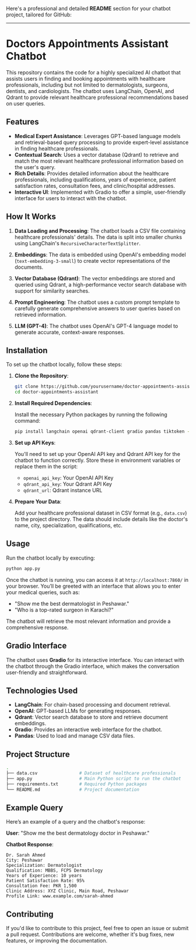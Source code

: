 Here's a professional and detailed **README** section for your chatbot project, tailored for GitHub:

---

# Doctors Appointments Assistant Chatbot

This repository contains the code for a highly specialized AI chatbot that assists users in finding and booking appointments with healthcare professionals, including but not limited to dermatologists, surgeons, dentists, and cardiologists. The chatbot uses LangChain, OpenAI, and Qdrant to provide relevant healthcare professional recommendations based on user queries.

## Features

- **Medical Expert Assistance**: Leverages GPT-based language models and retrieval-based query processing to provide expert-level assistance in finding healthcare professionals.
- **Contextual Search**: Uses a vector database (Qdrant) to retrieve and match the most relevant healthcare professional information based on the user's query.
- **Rich Details**: Provides detailed information about the healthcare professionals, including qualifications, years of experience, patient satisfaction rates, consultation fees, and clinic/hospital addresses.
- **Interactive UI**: Implemented with Gradio to offer a simple, user-friendly interface for users to interact with the chatbot.

## How It Works

1. **Data Loading and Processing**: The chatbot loads a CSV file containing healthcare professionals' details. The data is split into smaller chunks using LangChain's `RecursiveCharacterTextSplitter`.
  
2. **Embeddings**: The data is embedded using OpenAI's embedding model (`text-embedding-3-small`) to create vector representations of the documents.
  
3. **Vector Database (Qdrant)**: The vector embeddings are stored and queried using Qdrant, a high-performance vector search database with support for similarity searches.
  
4. **Prompt Engineering**: The chatbot uses a custom prompt template to carefully generate comprehensive answers to user queries based on retrieved information.
  
5. **LLM (GPT-4)**: The chatbot uses OpenAI's GPT-4 language model to generate accurate, context-aware responses.

## Installation

To set up the chatbot locally, follow these steps:

1. **Clone the Repository**:

    ```bash
    git clone https://github.com/yourusername/doctor-appointments-assistant.git
    cd doctor-appointments-assistant
    ```

2. **Install Required Dependencies**:

    Install the necessary Python packages by running the following command:

    ```bash
    pip install langchain openai qdrant-client gradio pandas tiktoken -U langchain-community
    ```

3. **Set up API Keys**:

    You'll need to set up your OpenAI API key and Qdrant API key for the chatbot to function correctly. Store these in environment variables or replace them in the script:
    
    - `openai_api_key`: Your OpenAI API Key
    - `qdrant_api_key`: Your Qdrant API Key
    - `qdrant_url`: Qdrant instance URL

4. **Prepare Your Data**:

    Add your healthcare professional dataset in CSV format (e.g., `data.csv`) to the project directory. The data should include details like the doctor's name, city, specialization, qualifications, etc.

## Usage

Run the chatbot locally by executing:

```bash
python app.py
```

Once the chatbot is running, you can access it at `http://localhost:7860/` in your browser. You’ll be greeted with an interface that allows you to enter your medical queries, such as:

- "Show me the best dermatologist in Peshawar."
- "Who is a top-rated surgeon in Karachi?"

The chatbot will retrieve the most relevant information and provide a comprehensive response.

## Gradio Interface

The chatbot uses **Gradio** for its interactive interface. You can interact with the chatbot through the Gradio interface, which makes the conversation user-friendly and straightforward.

## Technologies Used

- **LangChain**: For chain-based processing and document retrieval.
- **OpenAI**: GPT-based LLMs for generating responses.
- **Qdrant**: Vector search database to store and retrieve document embeddings.
- **Gradio**: Provides an interactive web interface for the chatbot.
- **Pandas**: Used to load and manage CSV data files.

## Project Structure

```bash
.
├── data.csv                # Dataset of healthcare professionals
├── app.py                  # Main Python script to run the chatbot
├── requirements.txt        # Required Python packages
└── README.md               # Project documentation
```

## Example Query

Here’s an example of a query and the chatbot's response:

**User**: "Show me the best dermatology doctor in Peshawar."

**Chatbot Response**:
```
Dr. Sarah Ahmed
City: Peshawar
Specialization: Dermatologist
Qualification: MBBS, FCPS Dermatology
Years of Experience: 10 years
Patient Satisfaction Rate: 95%
Consultation Fee: PKR 1,500
Clinic Address: XYZ Clinic, Main Road, Peshawar
Profile Link: www.example.com/sarah-ahmed
```

## Contributing

If you'd like to contribute to this project, feel free to open an issue or submit a pull request. Contributions are welcome, whether it's bug fixes, new features, or improving the documentation.
